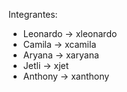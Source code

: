 Integrantes:

- Leonardo  -> xleonardo
- Camila    -> xcamila
- Aryana    -> xaryana
- Jetli     -> xjet
- Anthony   -> xanthony